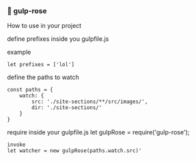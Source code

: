 ### 🌹 gulp-rose
How to use in your project

define prefixes inside you gulpfile.js 

example
```
let prefixes = ['lol']
```

define the paths to watch 
```
const paths = {
    watch: {
        src: './site-sections/**/src/images/',
        dir: './site-sections/'
    }
}
```

require inside your gulpfile.js
let gulpRose = require('gulp-rose');

```
invoke
let watcher = new gulpRose(paths.watch.src)'
